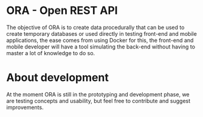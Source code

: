 # ORA - Open REST API
The objective of ORA is to create data procedurally that can be used to create temporary databases or used directly in testing front-end and mobile applications, the ease comes from using Docker for this, the front-end and mobile developer will have a tool simulating the back-end without having to master a lot of knowledge to do so.

# About development
At the moment ORA is still in the prototyping and development phase, we are testing concepts and usability, but feel free to contribute and suggest improvements.

